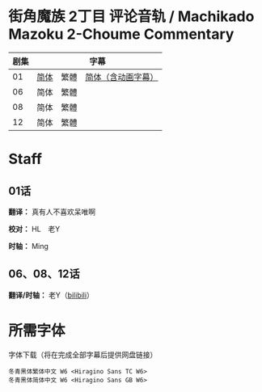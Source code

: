 # 街角魔族 2丁目 评论音轨 / Machikado Mazoku 2-Choume Commentary
| 剧集 | 字幕 |
| ---- | ---- |
| 01 | [简体](https://raw.githubusercontent.com/MingYSub/SubArchive/main/Archive/Machikado%20Mazoku%202-Choume/Commentary/%5BMingY&LavaAnime%5D%20Machikado%20Mazoku%202-Choume%20%5B01%5D.Commentary.CHS.ass)　繁體　[简体（含动画字幕）](https://raw.githubusercontent.com/MingYSub/SubArchive/main/Archive/Machikado%20Mazoku%202-Choume/Commentary/%5BMingY&LavaAnime%5D%20Machikado%20Mazoku%202-Choume%20%5B01%5D.Commentary_Anime.CHS.ass) |
| 06 | 简体　繁體 |
| 08 | 简体　繁體 |
| 12 | 简体　繁體 |

# Staff
## 01话
**翻译：** 真有人不喜欢呆唯啊

**校对：** HL　老Y

**时轴：** Ming

## 06、08、12话
**翻译/时轴：** 老Y（[bilibili](https://space.bilibili.com/60484)）

# 所需字体
字体下载（将在完成全部字幕后提供网盘链接）

```
冬青黑体繁体中文 W6 <Hiragino Sans TC W6>
冬青黑体简体中文 W6 <Hiragino Sans GB W6>
```